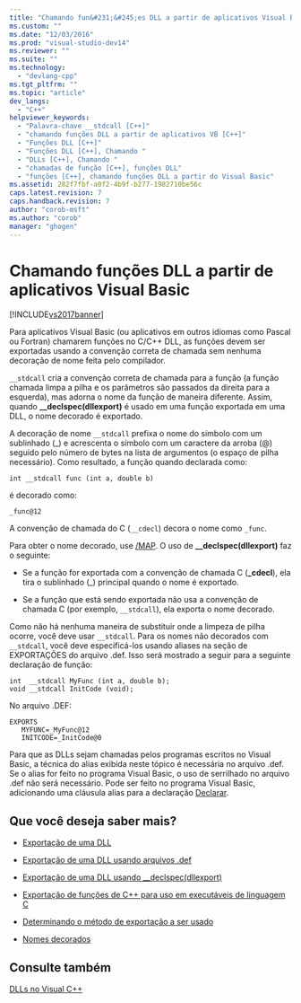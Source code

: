 ```yaml
---
title: "Chamando fun&#231;&#245;es DLL a partir de aplicativos Visual Basic | Microsoft Docs"
ms.custom: ""
ms.date: "12/03/2016"
ms.prod: "visual-studio-dev14"
ms.reviewer: ""
ms.suite: ""
ms.technology: 
  - "devlang-cpp"
ms.tgt_pltfrm: ""
ms.topic: "article"
dev_langs: 
  - "C++"
helpviewer_keywords: 
  - "Palavra-chave __stdcall [C++]"
  - "chamando funções DLL a partir de aplicativos VB [C++]"
  - "Funções DLL [C++]"
  - "Funções DLL [C++], Chamando "
  - "DLLs [C++], Chamando "
  - "chamadas de função [C++], funções DLL"
  - "funções [C++], chamando funções DLL a partir do Visual Basic"
ms.assetid: 282f7fbf-a0f2-4b9f-b277-1982710be56c
caps.latest.revision: 7
caps.handback.revision: 7
author: "corob-msft"
ms.author: "corob"
manager: "ghogen"
---
```

# Chamando fun&#231;&#245;es DLL a partir de aplicativos Visual Basic
[!INCLUDE[vs2017banner](../assembler/inline/includes/vs2017banner.md)]

Para aplicativos Visual Basic \(ou aplicativos em outros idiomas como Pascal ou Fortran\) chamarem funções no C\/C\+\+ DLL, as funções devem ser exportadas usando a convenção correta de chamada sem nenhuma decoração de nome feita pelo compilador.  
  
 `__stdcall` cria a convenção correta de chamada para a função \(a função chamada limpa a pilha e os parâmetros são passados da direita para a esquerda\), mas adorna o nome da função de maneira diferente.  Assim, quando **\_\_declspec\(dllexport\)** é usado em uma função exportada em uma DLL, o nome decorado é exportado.  
  
 A decoração de nome `__stdcall` prefixa o nome do símbolo com um sublinhado \(\_\) e acrescenta o símbolo com um caractere da arroba \(@\) seguido pelo número de bytes na lista de argumentos \(o espaço de pilha necessário\).  Como resultado, a função quando declarada como:  
  
```  
int __stdcall func (int a, double b)  
```  
  
 é decorado como:  
  
```  
_func@12  
```  
  
 A convenção de chamada do C \(`__cdecl`\) decora o nome como `_func`.  
  
 Para obter o nome decorado, use [\/MAP](../build/reference/map-generate-mapfile.md).  O uso de **\_\_declspec\(dllexport\)** faz o seguinte:  
  
-   Se a função for exportada com a convenção de chamada C \(**\_cdecl**\), ela tira o sublinhado \(\_\) principal quando o nome é exportado.  
  
-   Se a função que está sendo exportada não usa a convenção de chamada C \(por exemplo, `__stdcall`\), ela exporta o nome decorado.  
  
 Como não há nenhuma maneira de substituir onde a limpeza de pilha ocorre, você deve usar `__stdcall`.  Para os nomes não decorados com `__stdcall`, você deve especificá\-los usando aliases na seção de EXPORTAÇÕES do arquivo .def.  Isso será mostrado a seguir para a seguinte declaração de função:  
  
```  
int  __stdcall MyFunc (int a, double b);  
void __stdcall InitCode (void);  
```  
  
 No arquivo .DEF:  
  
```  
EXPORTS  
   MYFUNC=_MyFunc@12  
   INITCODE=_InitCode@0  
```  
  
 Para que as DLLs sejam chamadas pelos programas escritos no Visual Basic, a técnica do alias exibida neste tópico é necessária no arquivo .def.  Se o alias for feito no programa Visual Basic, o uso de serrilhado no arquivo .def não será necessário.  Pode ser feito no programa Visual Basic, adicionando uma cláusula alias para a declaração [Declarar](../Topic/Declare%20Statement.md).  
  
## Que você deseja saber mais?  
  
-   [Exportação de uma DLL](../build/exporting-from-a-dll.md)  
  
-   [Exportação de uma DLL usando arquivos .def](../build/exporting-from-a-dll-using-def-files.md)  
  
-   [Exportação de uma DLL usando \_\_declspec\(dllexport\)](../build/exporting-from-a-dll-using-declspec-dllexport.md)  
  
-   [Exportação de funções de C\+\+ para uso em executáveis de linguagem C](../build/exporting-cpp-functions-for-use-in-c-language-executables.md)  
  
-   [Determinando o método de exportação a ser usado](../build/determining-which-exporting-method-to-use.md)  
  
-   [Nomes decorados](../Topic/Decorated%20Names.md)  
  
## Consulte também  
 [DLLs no Visual C\+\+](../build/dlls-in-visual-cpp.md)